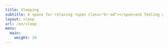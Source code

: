 ```yaml
---
title: Sleeping
subtitle: A space for relaxing <span class="br-md"></span>and feeling good
layout: sleep
url: /en/sleep
menu:
  main:
    weight: 20
---
```

